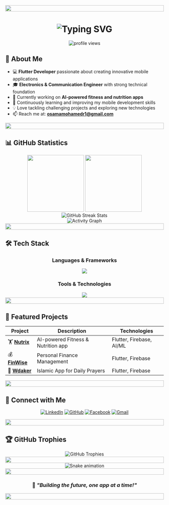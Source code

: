 <div align="center">
  <img src="https://i.imgur.com/dBaSKWF.gif" height="20" width="100%">
</div>

<h1 align="center">
  <img src="https://readme-typing-svg.herokuapp.com?font=Fira+Code&weight=600&size=28&pause=1000&color=2E9EF7&center=true&vCenter=true&width=600&lines=Hi+%F0%9F%91%8B%2C+I'm+Osama+Mohamed+Rizk;Flutter+Developer+from+Egypt;Building+Beautiful+Mobile+Apps" alt="Typing SVG" />
</h1>

<p align="center">
  <img src="https://komarev.com/ghpvc/?username=osamamohamedr1&label=Profile%20views&color=0e75b6&style=flat" alt="profile views" />
</p>

## 🚀 About Me

- 💻 **Flutter Developer** passionate about creating innovative mobile applications
- 🎓 **Electronics & Communication Engineer** with strong technical foundation
- 🔭 Currently working on **AI-powered fitness and nutrition apps**
- 🌱 Continuously learning and improving my mobile development skills
- 💡 Love tackling challenging projects and exploring new technologies
- 📫 Reach me at: **osamamohamedr1@gmail.com**

<div align="center">
  <img src="https://i.imgur.com/dBaSKWF.gif" height="20" width="100%">
</div>

## 📊 GitHub Statistics

<div align="center">
  <img height="180em" src="https://github-readme-stats.vercel.app/api?username=osamamohamedr1&show_icons=true&theme=tokyonight&include_all_commits=true&count_private=true&hide_border=true&bg_color=0D1117"/>
  <img height="180em" src="https://github-readme-stats.vercel.app/api/top-langs/?username=osamamohamedr1&layout=compact&langs_count=8&theme=tokyonight&hide_border=true&bg_color=0D1117"/>
</div>

<div align="center">
  <img src="https://github-readme-streak-stats.herokuapp.com/?user=osamamohamedr1&theme=tokyonight&hide_border=true&background=0D1117" alt="GitHub Streak Stats"/>
</div>

<div align="center">
  <img src="https://github-readme-activity-graph.vercel.app/graph?username=osamamohamedr1&bg_color=0D1117&color=2E9EF7&line=2E9EF7&point=FFFFFF&hide_border=true" alt="Activity Graph"/>
</div>

<div align="center">
  <img src="https://i.imgur.com/dBaSKWF.gif" height="20" width="100%">
</div>

## 🛠️ Tech Stack

<div align="center">
  
### Languages & Frameworks
<img src="https://skillicons.dev/icons?i=dart,flutter,python,javascript,html,css" />

### Tools & Technologies  
<img src="https://skillicons.dev/icons?i=firebase,git,github,vscode,figma,postman" />

</div>

<div align="center">
  <img src="https://i.imgur.com/dBaSKWF.gif" height="20" width="100%">
</div>

## 🌟 Featured Projects

<div align="center">

| Project | Description | Technologies |
|---------|-------------|--------------|
| 🏋️ **[Nutrix](https://github.com/osamamohamedr1/Nutrix-App_graduation-project)** | AI-powered Fitness & Nutrition app | Flutter, Firebase, AI/ML |
| 💰 **[FinWise](https://github.com/osamamohamedr1/fin-wise)** | Personal Finance Management | Flutter, Firebase |
| 🕌 **[Wdaker](https://github.com/osamamohamedr1/islamic_app)** | Islamic App for Daily Prayers | Flutter, Firebase |

</div>

<div align="center">
  <img src="https://i.imgur.com/dBaSKWF.gif" height="20" width="100%">
</div>

## 🤝 Connect with Me

<div align="center">
  
[![LinkedIn](https://img.shields.io/badge/LinkedIn-0077B5?style=for-the-badge&logo=linkedin&logoColor=white)](https://www.linkedin.com/in/osamamohamedr1/)
[![GitHub](https://img.shields.io/badge/GitHub-100000?style=for-the-badge&logo=github&logoColor=white)](https://github.com/osamamohamedr1)
[![Facebook](https://img.shields.io/badge/Facebook-1877F2?style=for-the-badge&logo=facebook&logoColor=white)](https://www.facebook.com/osamamohamedr1)
[![Gmail](https://img.shields.io/badge/Gmail-D14836?style=for-the-badge&logo=gmail&logoColor=white)](mailto:osamamohamedr1@gmail.com)

</div>

<div align="center">
  <img src="https://i.imgur.com/dBaSKWF.gif" height="20" width="100%">
</div>

## 🏆 GitHub Trophies

<div align="center">
  <img src="https://github-profile-trophy.vercel.app/?username=osamamohamedr1&theme=tokyonight&no-frame=true&no-bg=true&row=1&column=7" alt="GitHub Trophies"/>
</div>

<div align="center">
  <img src="https://i.imgur.com/dBaSKWF.gif" height="20" width="100%">
</div>

<div align="center">
  <img src="https://github.com/osamamohamedr1/osamamohamedr1/blob/output/github-contribution-grid-snake-dark.svg" alt="Snake animation" />
</div>

<div align="center">
  <img src="https://i.imgur.com/dBaSKWF.gif" height="20" width="100%">
  
  ### 💬 _"Building the future, one app at a time!"_
  
  <img src="https://i.imgur.com/dBaSKWF.gif" height="20" width="100%">
</div>
